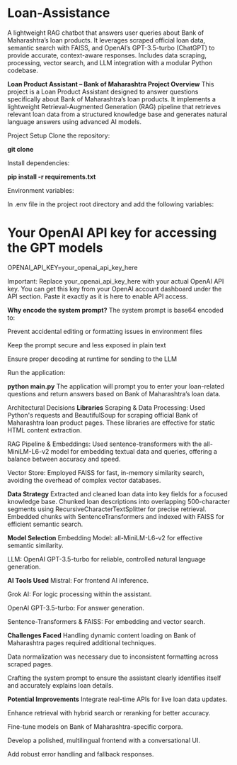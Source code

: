 # Loan-Assistance
A lightweight RAG chatbot that answers user queries about Bank of Maharashtra’s loan products. It leverages scraped official loan data, semantic search with FAISS, and OpenAI’s GPT-3.5-turbo (ChatGPT) to provide accurate, context-aware responses. Includes data scraping, processing, vector search, and LLM integration with a modular Python codebase.

**Loan Product Assistant – Bank of Maharashtra
Project Overview**
This project is a Loan Product Assistant designed to answer questions specifically about Bank of Maharashtra’s loan products. It implements a lightweight Retrieval-Augmented Generation (RAG) pipeline that retrieves relevant loan data from a structured knowledge base and generates natural language answers using advanced AI models.

Project Setup
Clone the repository:

**git clone <your-repo-url>**

Install dependencies:

**pip install -r requirements.txt**

Environment variables:

In .env file in the project root directory and add the following variables:

# Your OpenAI API key for accessing the GPT models
OPENAI_API_KEY=your_openai_api_key_here

Important:
Replace your_openai_api_key_here with your actual OpenAI API key. You can get this key from your OpenAI account dashboard under the API section. Paste it exactly as it is here to enable API access.

**Why encode the system prompt?**
The system prompt is base64 encoded to:

Prevent accidental editing or formatting issues in environment files

Keep the prompt secure and less exposed in plain text

Ensure proper decoding at runtime for sending to the LLM

Run the application:

**python main.py**
The application will prompt you to enter your loan-related questions and return answers based on Bank of Maharashtra’s loan data.

Architectural Decisions
**Libraries**
Scraping & Data Processing:
Used Python's requests and BeautifulSoup for scraping official Bank of Maharashtra loan product pages. These libraries are effective for static HTML content extraction.

RAG Pipeline & Embeddings:
Used sentence-transformers with the all-MiniLM-L6-v2 model for embedding textual data and queries, offering a balance between accuracy and speed.

Vector Store:
Employed FAISS for fast, in-memory similarity search, avoiding the overhead of complex vector databases.


**Data Strategy**
Extracted and cleaned loan data into key fields for a focused knowledge base.
Chunked loan descriptions into overlapping 500-character segments using RecursiveCharacterTextSplitter for precise retrieval.
Embedded chunks with SentenceTransformers and indexed with FAISS for efficient semantic search.



**Model Selection**
Embedding Model: all-MiniLM-L6-v2 for effective semantic similarity.

LLM: OpenAI GPT-3.5-turbo for reliable, controlled natural language generation.

**AI Tools Used**
Mistral: For frontend AI inference.

Grok AI: For logic processing within the assistant.

OpenAI GPT-3.5-turbo: For answer generation.

Sentence-Transformers & FAISS: For embedding and vector search.

**Challenges Faced**
Handling dynamic content loading on Bank of Maharashtra pages required additional techniques.

Data normalization was necessary due to inconsistent formatting across scraped pages.

Crafting the system prompt to ensure the assistant clearly identifies itself and accurately explains loan details.


**Potential Improvements**
Integrate real-time APIs for live loan data updates.

Enhance retrieval with hybrid search or reranking for better accuracy.

Fine-tune models on Bank of Maharashtra-specific corpora.

Develop a polished, multilingual frontend with a conversational UI.

Add robust error handling and fallback responses.

